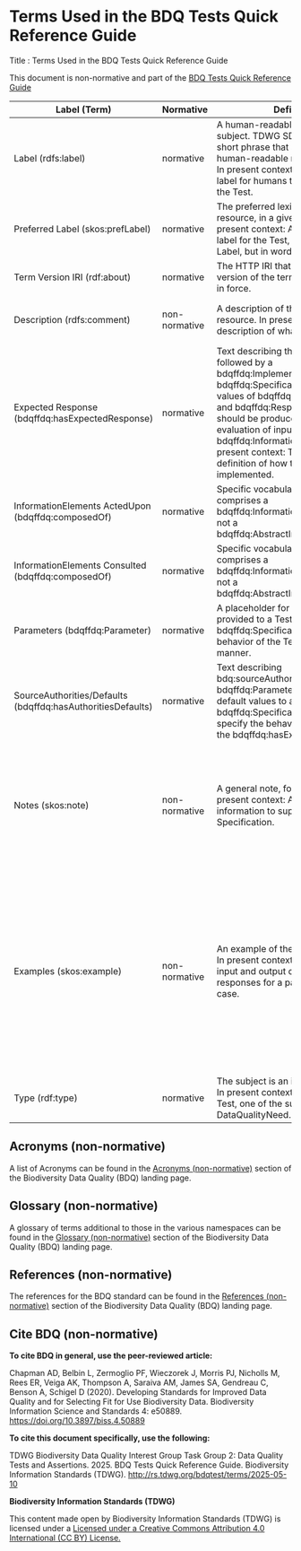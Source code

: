 <!--- This file is generated from templates by code, DO NOT EDIT by hand --->
# Terms Used in the BDQ Tests Quick Reference Guide

Title
: Terms Used in the BDQ Tests Quick Reference Guide

This document is non-normative and part of the [BDQ Tests Quick Reference Guide](index.md)

<!-- This is the list of descriptions of bdqtest terms included in the Quick Reference Guide. -->

<!-- Generated list, approximates the correct set of term definitions, labels don't fully match and not all items are labeled. -->

| Label (Term) | Normative | Definition | Example |
| ------------ | --------- | ---------- | ------- |
| Label (rdfs:label) | normative | A human-readable name for the subject. TDWG SDS: A a word or short phrase that serves as a human-readable name for the term. In present context: A descriptive label for humans to use to identify the Test. | AMENDMENT_COORDINATES_FROM_VERBATIM |
| Preferred Label (skos:prefLabel) | normative | The preferred lexical label for a resource, in a given language. In present context: An easy to read label for the Test, similar to the Label, but in words. | Amendment Coordinates from Verbatim |
| Term Version IRI (rdf:about) | normative | The HTTP IRI that identifies the version of the term that is currently in force. | [https://rs.tdwg.org/ bdqtest/terms/version/ 3c2590c7-af8a-4eb4-af57-5f73ba9d1f8e-2024-08-20](https://rs.tdwg.org/bdqtest/terms/version/3c2590c7-af8a-4eb4-af57-5f73ba9d1f8e-2024-08-20) |
| Description (rdfs:comment) | non-normative | A description of the subject resource. In present context: A brief description of what the Test does. | Proposes an amendment to the values of dwc:decimalLatitude, dwc:decimalLongitude, and dwc:geodeticDatum from geographic coordinate information in the verbatim coordinates terms. |
| Expected Response (bdqffdq:hasExpectedResponse) | normative | Text describing the logic to be followed by a bdqffdq:Implementation of a bdqffdq:Specification specifying the values of bdqffdq:ResponseStatus and bdqffdq:ResponseResults that should be produced from the evaluation of input bdqffdq:InformationElements. In present context: The formal definition of how the Test must be implemented. | INTERNAL_PREREQUISITES_NOT_MET if 1) either dwc:decimalLatitude or dwc:decimalLongitude are bdq:NotEmpty, or 2) dwc:verbatimCoordinates and one of dwc:verbatimLatitude and dwc:verbatimLongitude are bdq:Empty; FILLED_IN the values of dwc:decimalLatitude, dwc:decimalLongitude and dwc:geodeticDatum (provided that the dwc:verbatimCoordinates can be unambiguously interpreted as geographic coordinates) from 1) dwc:verbatimLatitude, dwc:verbatimLongitude and dwc:verbatimSRS or 2) dwc:verbatimCoordinates and dwc:verbatimSRS; otherwise NOT_AMENDED. |
| InformationElements ActedUpon (bdqffdq:composedOf) | normative | Specific vocabulary term that comprises a bdqffdq:InformationElement that is not a bdqffdq:AbstractInformationElement. | dwc:decimalLatitude, dwc:decimalLongitude, dwc:geodeticDatum |
| InformationElements Consulted (bdqffdq:composedOf) | normative | Specific vocabulary term that comprises a bdqffdq:InformationElement that is not a bdqffdq:AbstractInformationElement. | dwc:verbatimCoordinates, dwc:verbatimLatitude, dwc:verbatimLongitude, dwc:verbatimCoordinateSystem, dwc:verbatimSRS |
| Parameters (bdqffdq:Parameter) | normative | A placeholder for a value that, when provided to a Test bdqffdq:Specification changes the behavior of the Test in a defined manner. | bdq:sourceAuthority |
| SourceAuthorities/Defaults (bdqffdq:hasAuthoritiesDefaults) | normative | Text describing bdq:sourceAuthorities and bdqffdq:Parameters with their default values to attach to a bdqffdq:Specification to further specify the behavior described in the bdqffdq:hasExpectedResponse. | bdq:sourceAuthority default = "10m-admin-1 boundaries UNION with Exclusive Economic Zones" {[https://www.naturalearthdata.com/downloads/10m-cultural-vectors/10m-admin-1-states-provinces/] spatial UNION [https://www.marineregions.org/downloads.php#marbound]} |
| Notes (skos:note) | non-normative | A general note, for any purpose. In present context: Additional information to supplement the Specification. | Transformations between coordinate reference systems should not be made as a part of this Test. Though coordinate precision of the verbatim coordinates could also be interpreted during the process of amending decimal coordinates from verbatim coordinates, that amendment is recommended to be an independent Test. Note that dwc:verbatimLatitude, dwc:verbatimLongitude and dwc:verbatimCoordinates might all be populated, and they may or not be perfectly consistent with each other. An ideal implementation should check for the consistency of these three fields and not amend them if they are inconsistent. |
| Examples (skos:example) | non-normative | An example of the use of a concept. In present context: Examples of input and output data and Test responses for a pass case and a fail case. | [dwc:verbatimLatitude="-23.712", dwc:verbatimLongitude="139.92", dwc:verbatimCoordinates="", dwc:verbatimSRS="EPSG:4326", dwc:verbatimCoordinateSystem="decimal degrees",dwc:decimalLatitude="", dwc:decimalLongitude="": Response.status=FILLED_IN, Response.result=dwc:decimalLatitude="-23.712", dwc:decimalLongitude="139.92", dwc:geodeticDatum="EPSG:4326", Response.comment="Input fields contain interpretable values"],[dwc:verbatimLatitude="", dwc:verbatimLongitude="", dwc:verbatimCoordinates="54K 0390210 7377243", dwc:verbatimSRS="EPSG:32754", dwc:verbatimCoordinateSystem="decimal degrees", dwc:decimalLatitude="", dwc:decimalLongitude="":: Response.status=NOT_AMENDED, Response.result="", Response.comment="In the wrong coordinate system"] |
| Type (rdf:type) | normative | The subject is an instance of a class. In present context: The type of the Test, one of the subtypes of DataQualityNeed. | Amendment |



## Acronyms (non-normative)

A list of Acronyms can be found in the [Acronyms (non-normative)](../../../index.md#5-acronyms-non-normative) section of the Biodiversity Data Quality (BDQ) landing page.

## Glossary (non-normative)

A glossary of terms additional to those in the various namespaces can be found in the [Glossary (non-normative)](../../../index.md#6-glossary-non-normative) section of the Biodiversity Data Quality (BDQ) landing page.

## References (non-normative)

The references for the BDQ standard can be found in the [References (non-normative)](../../../index.md#7-references-non-normative) section of the Biodiversity Data Quality (BDQ) landing page.

## Cite BDQ (non-normative)

**To cite BDQ in general, use the peer-reviewed article:**

Chapman AD, Belbin L, Zermoglio PF, Wieczorek J, Morris PJ, Nicholls
M, Rees ER, Veiga AK, Thompson A, Saraiva AM, James SA, Gendreau C,
Benson A, Schigel D (2020). Developing Standards for Improved Data
Quality and for Selecting Fit for Use Biodiversity Data.
Biodiversity Information Science and Standards 4: e50889.
https://doi.org/10.3897/biss.4.50889

**To cite this document specifically, use the following:**

TDWG Biodiversity Data Quality Interest Group Task Group 2: Data Quality Tests and Assertions. 2025. BDQ Tests Quick Reference Guide. Biodiversity Information Standards (TDWG). <http://rs.tdwg.org/bdqtest/terms/2025-05-10>

**Biodiversity Information Standards (TDWG)**

This content made open by Biodiversity Information Standards (TDWG) is licensed under a [Licensed under a Creative Commons Attribution 4.0 International (CC BY) License.](http://creativecommons.org/licenses/by/4.0/)
